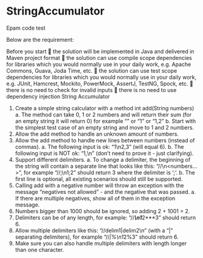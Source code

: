# StringAccumulator
Epam code test

Below are the requirement:

Before you start
 the solution will be implemented in Java and delivered in Maven project format
 the solution can use compile scope dependencies for libraries which you would normally use in your daily work, e.g. Apache Commons, Guava, Joda Time, etc.
 the solution can use test scope dependencies for libraries which you would normally use in your daily work, e.g. JUnit, Hamcrest, Mockito, PowerMock, AssertJ, TestNG, Spock, etc.
 there is no need to check for invalid inputs
 there is no need to use dependency injection
String Accumulator
1. Create a simple string calculator with a method int add(String numbers)
a. The method can take 0, 1 or 2 numbers and will return their sum (for an empty string it will return 0) for example “” or “1” or “1,2”
b. Start with the simplest test case of an empty string and move to 1 and 2 numbers.
2. Allow the add method to handle an unknown amount of numbers.
3. Allow the add method to handle new lines between numbers (instead of commas).
a. The following input is ok: “1\n2,3” (will equal 6).
b. The following input is NOT ok: “1,\n” (don’t need to prove it - just clarifying).
4. Support different delimiters.
a. To change a delimiter, the beginning of the string will contain a separate line that looks like this: “//<delimiter>\n<numbers…>”, for example “//;\n1;2” should return 3 where the delimiter is ‘;’.
b. The first line is optional, all existing scenarios should still be supported.
5. Calling add with a negative number will throw an exception with the message “negatives not allowed” - and the negative that was passed.
a. If there are multiple negatives, show all of them in the exception message.
6. Numbers bigger than 1000 should be ignored, so adding 2 + 1001 = 2.
7. Delimiters can be of any length, for example: “//***\n1***2***3” should return 6.
8. Allow multiple delimiters like this: “//delim1|delim2\n” (with a “|” separating delimiters), for example “//*|%\n1*2%3” should return 6.
9. Make sure you can also handle multiple delimiters with length longer than one character.
